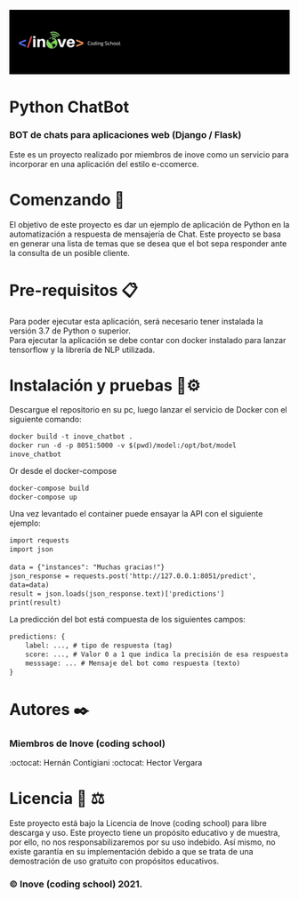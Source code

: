 ![logotipo](imagenes/inove.jpg)
# Python ChatBot
### BOT de chats para aplicaciones web (Django / Flask)

Este es un proyecto realizado por miembros de inove como un servicio para incorporar en una aplicación del estilo e-ccomerce.

# Comenzando 🚀
El objetivo de este proyecto es dar un ejemplo de aplicación de Python en la automatización a respuesta de mensajería de Chat. Este proyecto se basa en generar una lista de temas que se desea que el bot sepa responder ante la consulta de un posible cliente.

# Pre-requisitos 📋
Para poder ejecutar esta aplicación, será necesario tener instalada la versión 3.7 de Python o superior.\
Para ejecutar la aplicación se debe contar con docker instalado para lanzar tensorflow y la librería de NLP utilizada.

# Instalación y pruebas 🔧⚙️
Descargue el repositorio en su pc, luego lanzar el servicio de Docker con el siguiente comando:
```
docker build -t inove_chatbot .
docker run -d -p 8051:5000 -v $(pwd)/model:/opt/bot/model inove_chatbot
```
Or desde el docker-compose
```
docker-compose build
docker-compose up
```

Una vez levantado el container puede ensayar la API con el siguiente ejemplo:
```
import requests
import json

data = {"instances": "Muchas gracias!"}
json_response = requests.post('http://127.0.0.1:8051/predict', data=data)
result = json.loads(json_response.text)['predictions']
print(result)
```

La predicción del bot está compuesta de los siguientes campos:
```
predictions: {
    label: ..., # tipo de respuesta (tag)
    score: ..., # Valor 0 a 1 que indica la precisión de esa respuesta
    messsage: ... # Mensaje del bot como respuesta (texto)
}
```

# Autores ✒️
### Miembros de Inove (coding school)
:octocat: Hernán Contigiani 
:octocat: Hector Vergara

# Licencia 📄 :balance_scale:
Este proyecto está bajo la Licencia de Inove (coding school) para libre descarga y uso. Este proyecto tiene un propósito educativo y de muestra, por ello, no nos responsabilizaremos por su uso indebido. Así mismo, no existe garantía en su implementación debido a que se trata de una demostración de uso gratuito con propósitos educativos. 
### :copyright: Inove (coding school) 2021.

